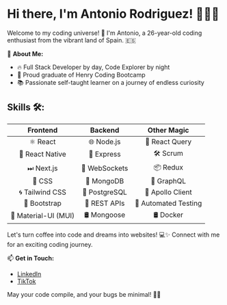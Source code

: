# Hi there, I'm Antonio Rodriguez! 👨‍💻🚀

Welcome to my coding universe! 🌌 I'm Antonio, a 26-year-old coding enthusiast from the vibrant land of Spain. 🇪🇸

🚀 **About Me:**
- 🔥 Full Stack Developer by day, Code Explorer by night
- 🚀 Proud graduate of Henry Coding Bootcamp
- 📚 Passionate self-taught learner on a journey of endless curiosity

## Skills 🛠️:

| Frontend              | Backend                     | Other Magic               |
|:----------------------:|:---------------------------:|:-------------------------:|
| ⚛ React               | 🌐 Node.js                  | 🔄 React Query             |
| 📱 React Native        | 🚀 Express                  | 🛠️ Scrum                   |
| ⏭ Next.js             | 🔗 WebSockets               | 📦 Redux                   |
| 🎨 CSS                | 🍃 MongoDB                  | 📡 GraphQL                 |
| 🌀 Tailwind CSS        | 🐘 PostgreSQL               | 🚀 Apollo Client           |
| 🔧 Bootstrap           | 🚧 REST APIs                 | 🤖 Automated Testing       |
| 🚀 Material-UI (MUI)   | 🛢️ Mongoose                 | 🛢️ Docker                  |

Let's turn coffee into code and dreams into websites! 💻✨ Connect with me for an exciting coding journey.

📫 **Get in Touch:**
- [LinkedIn](https://www.linkedin.com/in/antonio-fullstackdev/)
- [TikTok](https://www.tiktok.com/@tonidevelop)

May your code compile, and your bugs be minimal! 🐛🚀
